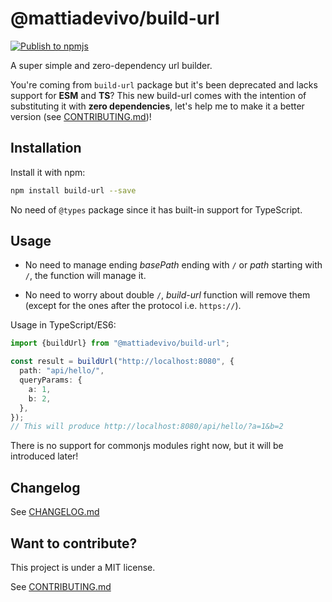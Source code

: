 # @mattiadevivo/build-url

[![Publish to npmjs](https://github.com/mattiadevivo/build-url/actions/workflows/npm-publish.yml/badge.svg?branch=master)](https://github.com/mattiadevivo/build-url/actions/workflows/npm-publish.yml)

A super simple and zero-dependency url builder.

You're coming from `build-url` package but it's been deprecated and lacks support for **ESM** and **TS**?
This new build-url comes with the intention of substituting it with **zero dependencies**, let's help me to make it a better version (see [CONTRIBUTING.md](./CONTRIBUTING.md))!

## Installation

Install it with npm:
```bash
npm install build-url --save
```

No need of `@types` package since it has built-in support for TypeScript. 

## Usage

- No need to manage ending *basePath* ending with `/` or *path* starting with `/`, the function will manage it.

- No need to worry about double `/`, *build-url* function will remove them (except for the ones after the protocol i.e. `https://`).

Usage in TypeScript/ES6:
```ts
import {buildUrl} from "@mattiadevivo/build-url";

const result = buildUrl("http://localhost:8080", {
  path: "api/hello/",
  queryParams: {
    a: 1,
    b: 2,
  },
});
// This will produce http://localhost:8080/api/hello/?a=1&b=2
```


There is no support for commonjs modules right now, but it will be introduced later!

## Changelog

See [CHANGELOG.md](./CHANGELOG.md)

## Want to contribute?

This project is under a MIT license.

See [CONTRIBUTING.md](./CONTRIBUTING.md)
